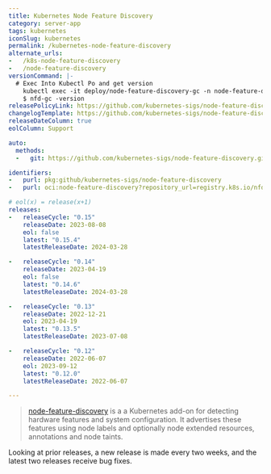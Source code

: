 ```yaml
---
title: Kubernetes Node Feature Discovery
category: server-app
tags: kubernetes
iconSlug: kubernetes
permalink: /kubernetes-node-feature-discovery
alternate_urls:
-   /k8s-node-feature-discovery
-   /node-feature-discovery
versionCommand: |-
  # Exec Into Kubectl Po and get version
    kubectl exec -it deploy/node-feature-discovery-gc -n node-feature-delivery -- bash
    $ nfd-gc -version
releasePolicyLink: https://github.com/kubernetes-sigs/node-feature-discovery/releases
changelogTemplate: https://github.com/kubernetes-sigs/node-feature-discovery/releases/tag/v__LATEST__
releaseDateColumn: true
eolColumn: Support

auto:
  methods:
  -   git: https://github.com/kubernetes-sigs/node-feature-discovery.git

identifiers:
-   purl: pkg:github/kubernetes-sigs/node-feature-discovery
-   purl: oci:node-feature-discovery?repository_url=registry.k8s.io/nfd

# eol(x) = release(x+1)
releases:
-   releaseCycle: "0.15"
    releaseDate: 2023-08-08
    eol: false
    latest: "0.15.4"
    latestReleaseDate: 2024-03-28

-   releaseCycle: "0.14"
    releaseDate: 2023-04-19
    eol: false
    latest: "0.14.6"
    latestReleaseDate: 2024-03-28

-   releaseCycle: "0.13"
    releaseDate: 2022-12-21
    eol: 2023-04-19
    latest: "0.13.5"
    latestReleaseDate: 2023-07-08

-   releaseCycle: "0.12"
    releaseDate: 2022-06-07
    eol: 2023-09-12
    latest: "0.12.0"
    latestReleaseDate: 2022-06-07

---
```


> [node-feature-discovery](https://kubernetes-sigs.github.io/node-feature-discovery/) is a a Kubernetes add-on for detecting hardware
> features and system configuration. It advertises these features using node labels and optionally node extended resources, annotations and node taints.

Looking at prior releases, a new release is made every two weeks, and the latest two releases
receive bug fixes.
